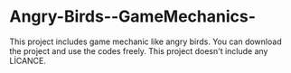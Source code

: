 # Angry-Birds--GameMechanics-
This project includes game mechanic like angry birds. 
You can download the project and use the codes freely. This project doesn't include any LİCANCE.
